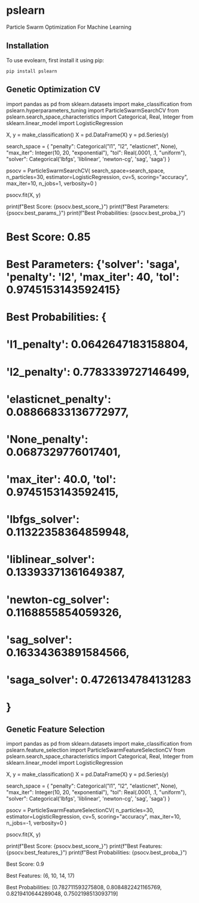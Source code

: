 # pslearn
Particle Swarm Optimization For Machine Learning

Installation
------------

To use evolearn, first install it using pip:

    pip install pslearn

Genetic Optimization CV
----------------

import pandas as pd
from sklearn.datasets import make_classification
from pslearn.hyperparameters_tuning import ParticleSwarmSearchCV
from pslearn.search_space_characteristics import Categorical, Real, Integer
from sklearn.linear_model import LogisticRegression


X, y = make_classification()
X = pd.DataFrame(X)
y = pd.Series(y)

search_space = {
    "penalty": Categorical("l1", "l2", "elasticnet", None),
    "max_iter": Integer(10, 20, "exponential"),
    "tol": Real(.0001, .1, "uniform"),
    "solver": Categorical('lbfgs', 'liblinear', 'newton-cg', 'sag', 'saga')
}

psocv = ParticleSwarmSearchCV(
    search_space=search_space,
    n_particles=30,
    estimator=LogisticRegression,
    cv=5,
    scoring="accuracy",
    max_iter=10,
    n_jobs=1,
    verbosity=0
)

psocv.fit(X, y)

print(f"Best Score: {psocv.best_score_}")
print(f"Best Parameters: {psocv.best_params_}")
print(f"Best Probabilities: {psocv.best_proba_}")


# Best Score: 0.85
# Best Parameters: {'solver': 'saga', 'penalty': 'l2', 'max_iter': 40, 'tol': 0.9745153143592415}
# Best Probabilities: {
#     '__l1_penalty__': 0.0642647183158804,
#     '__l2_penalty__': 0.7783339727146499, 
#     '__elasticnet_penalty__': 0.08866833136772977,
#     '__None_penalty__': 0.0687329776017401, 
#     'max_iter': 40.0, 'tol': 0.9745153143592415,
#     '__lbfgs_solver__': 0.11322358364859948,
#     '__liblinear_solver__': 0.13393371361649387,
#     '__newton-cg_solver__': 0.1168855854059326,
#     '__sag_solver__': 0.16334363891584566, 
#     '__saga_solver__': 0.4726134784131283
# }


Genetic Feature Selection
-------------------------

import pandas as pd
from sklearn.datasets import make_classification
from pslearn.feature_selection import ParticleSwarmFeatureSelectionCV
from pslearn.search_space_characteristics import Categorical, Real, Integer
from sklearn.linear_model import LogisticRegression


X, y = make_classification()
X = pd.DataFrame(X)
y = pd.Series(y)

search_space = {
    "penalty": Categorical("l1", "l2", "elasticnet", None),
    "max_iter": Integer(10, 20, "exponential"),
    "tol": Real(.0001, .1, "uniform"),
    "solver": Categorical('lbfgs', 'liblinear', 'newton-cg', 'sag', 'saga')
}

psocv = ParticleSwarmFeatureSelectionCV(
    n_particles=30,
    estimator=LogisticRegression,
    cv=5,
    scoring="accuracy",
    max_iter=10,
    n_jobs=-1,
    verbosity=0
)

psocv.fit(X, y)

print(f"Best Score: {psocv.best_score_}")
print(f"Best Features: {psocv.best_features_}")
print(f"Best Probabilities: {psocv.best_proba_}")

Best Score: 0.9

Best Features: (6, 10, 14, 17)

Best Probabilities: [0.782711593275808, 0.8084822421165769, 0.8219410644289048, 0.7502198513093719]

